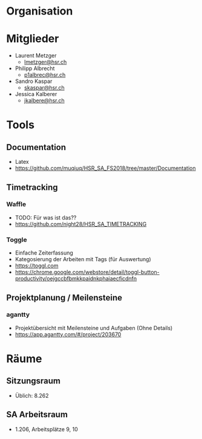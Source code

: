 # Organisation

# Mitglieder
 - Laurent Metzger
     + lmetzger@hsr.ch
 - Philipp Albrecht
     + p1albrec@hsr.ch
 - Sandro Kaspar
     + skaspar@hsr.ch
 - Jessica Kalberer
     + jkalbere@hsr.ch

# Tools

## Documentation
 - Latex
 - https://github.com/muqiuq/HSR_SA_FS2018/tree/master/Documentation


## Timetracking

### Waffle
 - TODO: Für was ist das??
 - https://github.com/night28/HSR_SA_TIMETRACKING

### Toggle
 - Einfache Zeiterfassung
 - Kategosierung der Arbeiten mit Tags (für Auswertung)
 - https://toggl.com
 - https://chrome.google.com/webstore/detail/toggl-button-productivity/oejgccbfbmkkpaidnkphaiaecficdnfn

## Projektplanung / Meilensteine

### agantty
 - Projektübersicht mit Meilensteine und Aufgaben (Ohne Details)
 - https://app.agantty.com/#/project/203670

# Räume

## Sitzungsraum
 - Üblich: 8.262

## SA Arbeitsraum
 - 1.206, Arbeitsplätze 9, 10 